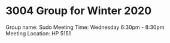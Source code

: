# 3004 Group for Winter 2020
  Group name:  Sudo 
  Meeting Time: Wednesday 6:30pm - 8:30pm  
  Meeting Location: HP 5151  
